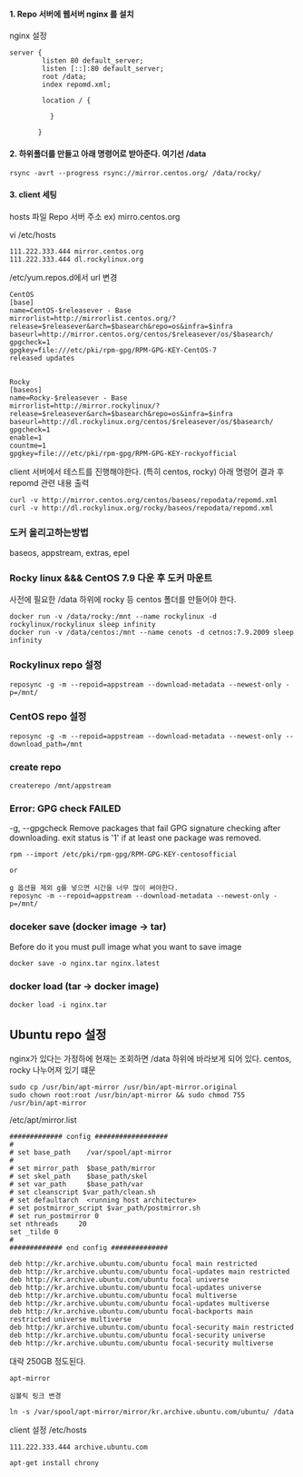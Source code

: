 #### 1. Repo 서버에 웹서버 nginx 를 설치

nginx 설정

```
server {
        listen 80 default_server;
        listen [::]:80 default_server;
        root /data;
        index repomd.xml;
        
        location / {
                 
          }
        
       }
```

#### 2. 하위폴더를 만들고 아래 명령어로 받아준다. 여기선 /data

```
rsync -avrt --progress rsync://mirror.centos.org/ /data/rocky/
```

#### 3. client 세팅

hosts 파일 Repo 서버 주소 ex) mirro.centos.org

vi /etc/hosts
```
111.222.333.444 mirror.centos.org
111.222.333.444 dl.rockylinux.org
```

/etc/yum.repos.d에서 url 변경

```
CentOS
[base]
name=CentOS-$releasever - Base
mirrorlist=http://mirrorlist.centos.org/?release=$releasever&arch=$basearch&repo=os&infra=$infra
baseurl=http://mirror.centos.org/centos/$releasever/os/$basearch/
gpgcheck=1
gpgkey=file:///etc/pki/rpm-gpg/RPM-GPG-KEY-CentOS-7
released updates 


Rocky
[baseos]
name=Rocky-$releasever - Base
mirrorlist=http://mirror.rockylinux/?release=$releasever&arch=$basearch&repo=os&infra=$infra
baseurl=http://dl.rockylinux.org/centos/$releasever/os/$basearch/
gpgcheck=1
enable=1
countme=1
gpgkey=file:///etc/pki/rpm-gpg/RPM-GPG-KEY-rockyofficial
```

client 서버에서 테스트를 진행해야한다. (특히 centos, rocky) 아래 명령어 결과 후 repomd 관련 내용 출력

```
curl -v http://mirror.centos.org/centos/baseos/repodata/repomd.xml
curl -v http://dl.rockylinux.org/rocky/baseos/repodata/repomd.xml
```


### 도커 올리고하는방법

baseos, appstream, extras, epel

### Rocky linux &&& CentOS 7.9 다운 후 도커 마운트

사전에 필요한 /data 하위에 rocky 등 centos 폴더를 만들어야 한다.

```
docker run -v /data/rocky:/mnt --name rockylinux -d rockylinux/rockylinux sleep infinity
docker run -v /data/centos:/mnt --name cenots -d cetnos:7.9.2009 sleep infinity
```



### Rockylinux repo 설정

```
reposync -g -m --repoid=appstream --download-metadata --newest-only -p=/mnt/
```

### CentOS repo 설정

```
reposync -g -m --repoid=appstream --download-metadata --newest-only --download_path=/mnt
```

### create repo

```
createrepo /mnt/appstream
```

### Error: GPG check FAILED

-g, --gpgcheck
              Remove packages that fail GPG signature checking after
              downloading.  exit status is '1' if at least one package
              was removed.

```
rpm --import /etc/pki/rpm-gpg/RPM-GPG-KEY-centosofficial 

or

g 옵션을 제외 g를 넣으면 시간을 너무 많이 써야한다.
reposync -m --repoid=appstream --download-metadata --newest-only -p=/mnt/
```

### doceker save (docker image -> tar)
Before do it you must pull image what you want to save image

```
docker save -o nginx.tar nginx.latest
```

### docker load (tar -> docker image)

```
docker load -i nginx.tar
```

## Ubuntu repo 설정

nginx가 있다는 가정하에 현재는 조회하면 /data 하위에 바라보게 되어 있다. centos, rocky 나누어져 있기 떄문

```
sudo cp /usr/bin/apt-mirror /usr/bin/apt-mirror.original
sudo chown root:root /usr/bin/apt-mirror && sudo chmod 755 /usr/bin/apt-mirror
```

/etc/apt/mirror.list

```
############# config ##################
#
# set base_path    /var/spool/apt-mirror
#
# set mirror_path  $base_path/mirror
# set skel_path    $base_path/skel
# set var_path     $base_path/var
# set cleanscript $var_path/clean.sh
# set defaultarch  <running host architecture>
# set postmirror_script $var_path/postmirror.sh
# set run_postmirror 0
set nthreads     20
set _tilde 0
#
############# end config ##############
 
deb http://kr.archive.ubuntu.com/ubuntu focal main restricted
deb http://kr.archive.ubuntu.com/ubuntu focal-updates main restricted
deb http://kr.archive.ubuntu.com/ubuntu focal universe
deb http://kr.archive.ubuntu.com/ubuntu focal-updates universe
deb http://kr.archive.ubuntu.com/ubuntu focal multiverse
deb http://kr.archive.ubuntu.com/ubuntu focal-updates multiverse
deb http://kr.archive.ubuntu.com/ubuntu focal-backports main restricted universe multiverse
deb http://kr.archive.ubuntu.com/ubuntu focal-security main restricted
deb http://kr.archive.ubuntu.com/ubuntu focal-security universe
deb http://kr.archive.ubuntu.com/ubuntu focal-security multiverse
```

대략 250GB 정도된다.

```
apt-mirror

심볼릭 링크 변경

ln -s /var/spool/apt-mirror/mirror/kr.archive.ubuntu.com/ubuntu/ /data
```

client 설정 /etc/hosts
```
111.222.333.444 archive.ubuntu.com

apt-get install chrony

```


